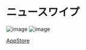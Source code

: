 # ニュースワイプ

![image](https://github.com/youten410/aircon-timer/assets/77009896/9866630f-3656-4d4f-9938-42d8eb3cf43d)
![image](https://github.com/youten410/aircon-timer/assets/77009896/1bef4c8b-c408-4562-be1a-bf773458ca43)

[AppStore](https://apps.apple.com/jp/app/%E3%83%8B%E3%83%A5%E3%83%BC%E3%82%B9%E3%83%AF%E3%82%A4%E3%83%97/id6449730247)
